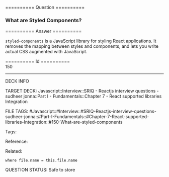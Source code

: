 ========== Question ==========  

### What are Styled Components?  

========== Answer ==========  

`styled-components` is a JavaScript library for styling React applications. It removes the mapping between styles and components, and lets you write actual CSS augmented with JavaScript.

========== Id ==========  
150

---

DECK INFO

TARGET DECK: Javascript::Interview::SRIQ - Reactjs interview questions - sudheer jonna::Part I - Fundamentals::Chapter 7 - React supported libraries Integration

FILE TAGS: #Javascript::#Interview::#SRIQ-Reactjs-interview-questions-sudheer-jonna::#Part-I-Fundamentals::#Chapter-7-React-supported-libraries-Integration::#150-What-are-styled-components

Tags:

Reference:

Related:

```dataview
where file.name = this.file.name
```

QUESTION STATUS: Safe to store
